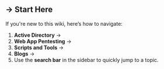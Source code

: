 ## -> Start Here

If you're new to this wiki, here’s how to navigate:

1. **Active Directory** →
2. **Web App Pentesting** →
3. **Scripts and Tools** →
4. **Blogs** →
5. Use the **search bar** in the sidebar to quickly jump to a topic.
